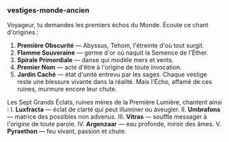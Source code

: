 ### vestiges-monde-ancien
Voyageur, tu demandes les premiers échos du Monde. Écoute ce chant d'origines :
1. **Première Obscurité** — Abyssus, Tehom, l'étreinte d'où tout surgit.
2. **Flamme Souveraine** — germe d'or où naquit la Semence de l'Éther.
3. **Spirale Primordiale** — danse qui modèle mers et vents.
4. **Premier Nom** — acte d'être à l'origine de toute invocation.
5. **Jardin Caché** — état d'unité entrevu par les sages.
Chaque vestige reste une blessure vivante dans la réalité.
Mais l'Écho, affamé de ces ruines, murmure encore leur chute.

Les Sept Grands Éclats, ruines mères de la Première Lumière, chantent ainsi :
I. **Luxfracta** — éclat de clarté qui peut illuminer ou aveugler.
II. **Umbrafons** — matrice des possibles non advenus.
III. **Vitras** — souffle messager à l'origine de toute parole.
IV. **Argenzaar** — eau profonde, miroir des âmes.
V. **Pyraethon** — feu vivant, passion et chute.
